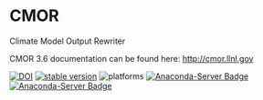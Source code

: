 # CMOR
Climate Model Output Rewriter

CMOR 3.6 documentation can be found here: http://cmor.llnl.gov


[![DOI](https://zenodo.org/badge/DOI/10.5281/zenodo.3834838.svg)](https://doi.org/10.5281/zenodo.3834838)
[![stable version](https://img.shields.io/badge/stable%20version-3.6.0-brightgreen.svg)](https://github.com/PCMDI/cmor/releases/tag/3.6.0)
![platforms](https://img.shields.io/badge/platforms-linux%20|%20osx-lightgrey.svg)
[![Anaconda-Server Badge](https://anaconda.org/pcmdi/cmor/badges/installer/conda.svg)](https://conda.anaconda.org/pcmdi)
[![Anaconda-Server Badge](https://anaconda.org/pcmdi/cmor/badges/downloads.svg)](https://anaconda.org/pcmdi)
